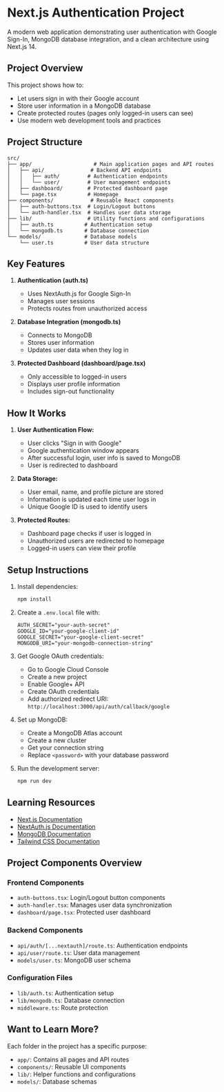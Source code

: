 # Next.js Authentication Project

A modern web application demonstrating user authentication with Google Sign-In, MongoDB database integration, and a clean architecture using Next.js 14.

## Project Overview

This project shows how to:
- Let users sign in with their Google account
- Store user information in a MongoDB database
- Create protected routes (pages only logged-in users can see)
- Use modern web development tools and practices

## Project Structure

```
src/
├── app/                    # Main application pages and API routes
│   ├── api/               # Backend API endpoints
│   │   ├── auth/         # Authentication endpoints
│   │   └── user/         # User management endpoints
│   ├── dashboard/        # Protected dashboard page
│   └── page.tsx          # Homepage
├── components/            # Reusable React components
│   ├── auth-buttons.tsx  # Login/Logout buttons
│   └── auth-handler.tsx  # Handles user data storage
├── lib/                  # Utility functions and configurations
│   ├── auth.ts          # Authentication setup
│   └── mongodb.ts       # Database connection
└── models/              # Database models
    └── user.ts          # User data structure
```

## Key Features

1. **Authentication (auth.ts)**
   - Uses NextAuth.js for Google Sign-In
   - Manages user sessions
   - Protects routes from unauthorized access

2. **Database Integration (mongodb.ts)**
   - Connects to MongoDB
   - Stores user information
   - Updates user data when they log in

3. **Protected Dashboard (dashboard/page.tsx)**
   - Only accessible to logged-in users
   - Displays user profile information
   - Includes sign-out functionality

## How It Works

1. **User Authentication Flow:**
   - User clicks "Sign in with Google"
   - Google authentication window appears
   - After successful login, user info is saved to MongoDB
   - User is redirected to dashboard

2. **Data Storage:**
   - User email, name, and profile picture are stored
   - Information is updated each time user logs in
   - Unique Google ID is used to identify users

3. **Protected Routes:**
   - Dashboard page checks if user is logged in
   - Unauthorized users are redirected to homepage
   - Logged-in users can view their profile

## Setup Instructions

1. Install dependencies:
   ```bash
   npm install
   ```

2. Create a `.env.local` file with:
   ```
   AUTH_SECRET="your-auth-secret"
   GOOGLE_ID="your-google-client-id"
   GOOGLE_SECRET="your-google-client-secret"
   MONGODB_URI="your-mongodb-connection-string"
   ```

3. Get Google OAuth credentials:
   - Go to Google Cloud Console
   - Create a new project
   - Enable Google+ API
   - Create OAuth credentials
   - Add authorized redirect URI: `http://localhost:3000/api/auth/callback/google`

4. Set up MongoDB:
   - Create a MongoDB Atlas account
   - Create a new cluster
   - Get your connection string
   - Replace `<password>` with your database password

5. Run the development server:
   ```bash
   npm run dev
   ```

## Learning Resources

- [Next.js Documentation](https://nextjs.org/docs)
- [NextAuth.js Documentation](https://next-auth.js.org)
- [MongoDB Documentation](https://docs.mongodb.com)
- [Tailwind CSS Documentation](https://tailwindcss.com/docs)

## Project Components Overview

### Frontend Components
- `auth-buttons.tsx`: Login/Logout button components
- `auth-handler.tsx`: Manages user data synchronization
- `dashboard/page.tsx`: Protected user dashboard

### Backend Components
- `api/auth/[...nextauth]/route.ts`: Authentication endpoints
- `api/user/route.ts`: User data management
- `models/user.ts`: MongoDB user schema

### Configuration Files
- `lib/auth.ts`: Authentication setup
- `lib/mongodb.ts`: Database connection
- `middleware.ts`: Route protection

## Want to Learn More?

Each folder in the project has a specific purpose:
- `app/`: Contains all pages and API routes
- `components/`: Reusable UI components
- `lib/`: Helper functions and configurations
- `models/`: Database schemas
